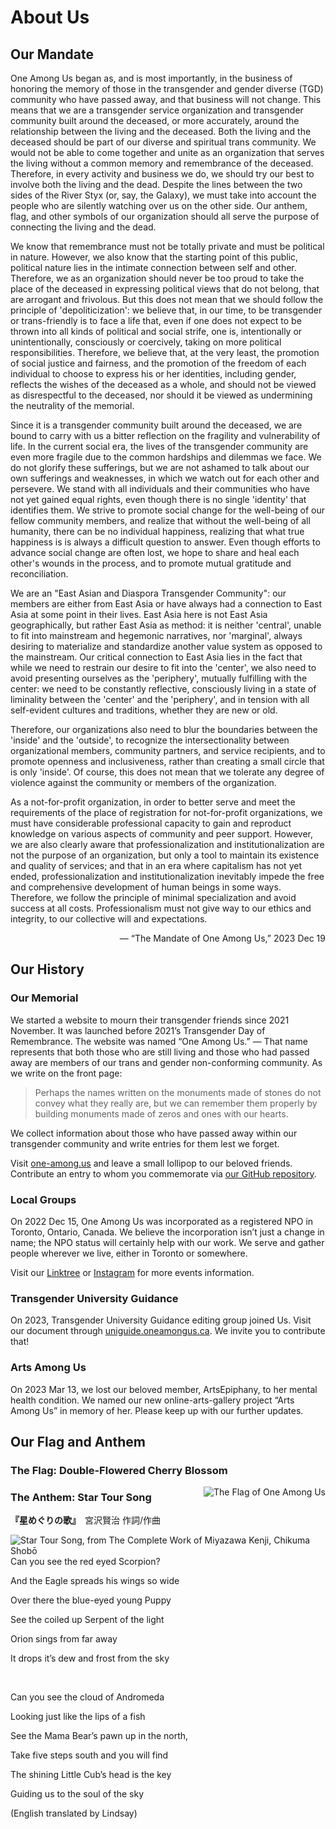 # About Us

## Our Mandate

One Among Us began as, and is most importantly, in the business of honoring the memory of those in the transgender and gender diverse (TGD) community who have passed away, and that business will not change. This means that we are a transgender service organization and transgender community built around the deceased, or more accurately, around the relationship between the living and the deceased. Both the living and the deceased should be part of our diverse and spiritual trans community. We would not be able to come together and unite as an organization that serves the living without a common memory and remembrance of the deceased. Therefore, in every activity and business we do, we should try our best to involve both the living and the dead. Despite the lines between the two sides of the River Styx (or, say, the Galaxy), we must take into account the people who are silently watching over us on the other side. Our anthem, flag, and other symbols of our organization should all serve the purpose of connecting the living and the dead.

We know that remembrance must not be totally private and must be political in nature. However, we also know that the starting point of this public, political nature lies in the intimate connection between self and other. Therefore, we as an organization should never be too proud to take the place of the deceased in expressing political views that do not belong, that are arrogant and frivolous. But this does not mean that we should follow the principle of 'depoliticization': we believe that, in our time, to be transgender or trans-friendly is to face a life that, even if one does not expect to be thrown into all kinds of political and social strife, one is, intentionally or unintentionally, consciously or coercively, taking on more political responsibilities. Therefore, we believe that, at the very least, the promotion of social justice and fairness, and the promotion of the freedom of each individual to choose to express his or her identities, including gender, reflects the wishes of the deceased as a whole, and should not be viewed as disrespectful to the deceased, nor should it be viewed as undermining the neutrality of the memorial.

Since it is a transgender community built around the deceased, we are bound to carry with us a bitter reflection on the fragility and vulnerability of life. In the current social era, the lives of the transgender community are even more fragile due to the common hardships and dilemmas we face. We do not glorify these sufferings, but we are not ashamed to talk about our own sufferings and weaknesses, in which we watch out for each other and persevere. We stand with all individuals and their communities who have not yet gained equal rights, even though there is no single 'identity' that identifies them. We strive to promote social change for the well-being of our fellow community members, and realize that without the well-being of all humanity, there can be no individual happiness, realizing that what true happiness is is always a difficult question to answer. Even though efforts to advance social change are often lost, we hope to share and heal each other's wounds in the process, and to promote mutual gratitude and reconciliation.

We are an "East Asian and Diaspora Transgender Community": our members are either from East Asia or have always had a connection to East Asia at some point in their lives. East Asia here is not East Asia geographically, but rather East Asia as method: it is neither 'central', unable to fit into mainstream and hegemonic narratives, nor 'marginal', always desiring to materialize and standardize another value system as opposed to the mainstream. Our critical connection to East Asia lies in the fact that while we need to restrain our desire to fit into the 'center', we also need to avoid presenting ourselves as the 'periphery', mutually fulfilling with the center: we need to be constantly reflective, consciously living in a state of liminality between the 'center' and the 'periphery', and in tension with all self-evident cultures and traditions, whether they are new or old.

Therefore, our organizations also need to blur the boundaries between the 'inside' and the 'outside', to recognize the intersectionality between organizational members, community partners, and service recipients, and to promote openness and inclusiveness, rather than creating a small circle that is only 'inside'. Of course, this does not mean that we tolerate any degree of violence against the community or members of the organization.

As a not-for-profit organization, in order to better serve and meet the requirements of the place of registration for not-for-profit organizations, we must have considerable professional capacity to gain and reproduct knowledge on various aspects of community and peer support. However, we are also clearly aware that professionalization and institutionalization are not the purpose of an organization, but only a tool to maintain its existence and quality of services; and that in an era where capitalism has not yet ended, professionalization and institutionalization inevitably impede the free and comprehensive development of human beings in some ways. Therefore, we follow the principle of minimal specialization and avoid success at all costs. Professionalism must not give way to our ethics and integrity, to our collective will and expectations. 
<p style="text-align:right;"> — “The Mandate of One Among Us,” 2023 Dec 19</p>

## Our History

### Our Memorial

We started a website to mourn their transgender friends since 2021 November.
It was launched before 2021’s Transgender Day of Remembrance.
The website was named “One Among Us.”
— That name represents that both those who are still living and those who had passed away are members of our trans and gender non-conforming community.
As we write on the front page:

> Perhaps the names written on the monuments made of stones do not convey what they really are, but we can remember them properly by building monuments made of zeros and ones with our hearts.

We collect information about those who have passed away within our transgender community and write entries for them lest we forget.

Visit [one-among.us](https://one-among.us) and leave a small lollipop to our beloved friends. Contribute an entry to whom you commemorate via [our GitHub repository](https://github.com/one-among-us/data).

### Local Groups

On 2022 Dec 15, One Among Us was incorporated as a registered NPO in Toronto, Ontario, Canada.
We believe the incorporation isn’t just a change in name; the NPO status will certainly help with our work.
We serve and gather people wherever we live, either in Toronto or somewhere.

Visit our [Linktree](https://linktr.ee/oneamongus) or [Instagram](https://www.instagram.com/oneamongus_ca/) for more events information.


### Transgender University Guidance

On 2023, Transgender University Guidance editing group joined Us. Visit our document through [uniguide.oneamongus.ca](https://uniguide.oneamongus.ca). We invite you to contribute that!

### Arts Among Us

On 2023 Mar 13, we lost our beloved member, ArtsEpiphany, to her mental health condition.
We named our new online-arts-gallery project “Arts Among Us” in memory of her.
Please keep up with our further updates.


## Our Flag and Anthem

### The Flag: Double-Flowered Cherry Blossom

![The Flag of One Among Us](/posts/flag.oau.png 'The Flag of One Among Us')

### The Anthem: Star Tour Song

**『星めぐりの歌』**　宮沢賢治 作詞/作曲

![Star Tour Song, from *The Complete Work of Miyazawa Kenji*, Chikuma Shobō](/posts/hoshi-meguri-no-uta.png 'Star Tour Song, from The Complete Work of Miyazawa Kenji, Chikuma Shobo')

Can you see the red eyed Scorpion?

And the Eagle spreads his wings so wide

Over there the blue-eyed young Puppy

See the coiled up Serpent of the light

Orion sings from far away

It drops it’s dew and frost from the sky

<br/>

Can you see the cloud of Andromeda

Looking just like the lips of a fish

See the Mama Bear’s pawn up in the north,

Take five steps south and you will find

The shining Little Cub’s head is the key

Guiding us to the soul of the sky

(English translated by Lindsay)

<style scoped>
img {
    float: right;
}
</style>
